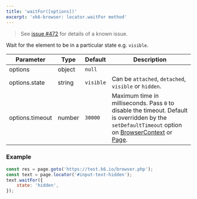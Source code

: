 ```yaml
---
title: 'waitFor([options])'
excerpt: 'xk6-browser: locator.waitFor method'
---
```


<Blockquote mod="warning">

See [issue #472](https://github.com/grafana/xk6-browser/issues/472) for details of a known issue.

</Blockquote>

Wait for the element to be in a particular state e.g. `visible`.

<TableWithNestedRows>

| Parameter       | Type   | Default   | Description                                                                                                                                                                                                                           |
|-----------------|--------|-----------|---------------------------------------------------------------------------------------------------------------------------------------------------------------------------------------------------------------------------------------|
| options         | object | `null`    |                                                                                                                                                                                                                      |
| options.state   | string | `visible` | Can be `attached`, `detached`, `visible` or `hidden`.                                                                                                                                                                                 |
| options.timeout | number | `30000`   | Maximum time in milliseconds. Pass `0` to disable the timeout. Default is overridden by the `setDefaultTimeout` option on [BrowserContext](/javascript-api/xk6-browser/browsercontext/) or [Page](/javascript-api/xk6-browser/page/). |

</TableWithNestedRows>

### Example

<CodeGroup labels={[]}>

<!-- eslint-skip -->

```javascript
const res = page.goto('https://test.k6.io/browser.php');
const text = page.locator('#input-text-hidden');
text.waitFor({
    state: 'hidden',
});
```

</CodeGroup>
